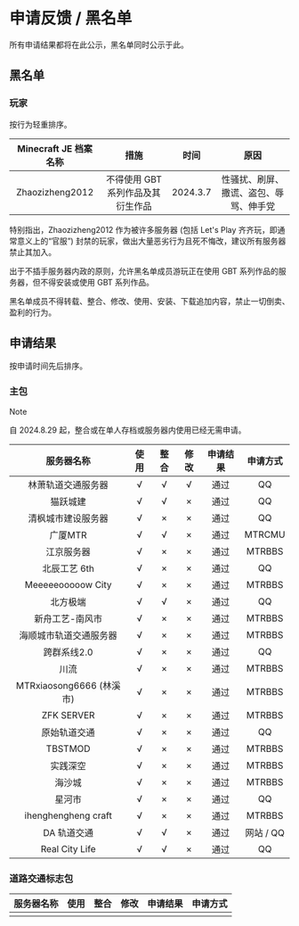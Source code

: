 # 申请反馈 / 黑名单

所有申请结果都将在此公示，黑名单同时公示于此。

## 黑名单

### 玩家

按行为轻重排序。

| Minecraft JE 档案名称 |               措施                |   时间   |                  原因                  |
| :-------------------: | :-------------------------------: | :------: | :------------------------------------: |
|    Zhaozizheng2012    | 不得使用 GBT 系列作品及其衍生作品 | 2024.3.7 | 性骚扰、刷屏、撒谎、盗包、辱骂、伸手党 |

特别指出，Zhaozizheng2012 作为被许多服务器 (包括 Let's Play 齐齐玩，即通常意义上的“官服”) 封禁的玩家，做出大量恶劣行为且死不悔改，建议所有服务器禁止其加入。

出于不插手服务器内政的原则，允许黑名单成员游玩正在使用 GBT 系列作品的服务器，但不得安装或使用 GBT 系列作品。

黑名单成员不得转载、整合、修改、使用、安装、下载追加内容，禁止一切倒卖、盈利的行为。

## 申请结果

按申请时间先后排序。

### 主包

> [!NOTE]
> 自 2024.8.29 起，整合或在单人存档或服务器内使用已经无需申请。

|        服务器名称        | 使用 | 整合 | 修改 | 申请结果 | 申请方式  |
| :----------------------: | :--: | :--: | :--: | :------: | :-------: |
|    林萧轨道交通服务器    |  √   |  √   |  √   |   通过   |    QQ     |
|         猫跃城建         |  √   |  √   |  ×   |   通过   |    QQ     |
|    清枫城市建设服务器    |  √   |  ×   |  ×   |   通过   |    QQ     |
|         广厦MTR          |  √   |  √   |  ×   |   通过   |  MTRCMU   |
|        江京服务器        |  √   |  ×   |  ×   |   通过   |  MTRBBS   |
|       北辰工艺 6th       |  √   |  ×   |  ×   |   通过   |    QQ     |
|    Meeeeeooooow City     |  √   |  ×   |  ×   |   通过   |  MTRBBS   |
|         北方极端         |  √   |  √   |  ×   |   通过   |    QQ     |
|     新舟工艺-南风市      |  √   |  ×   |  ×   |   通过   |  MTRBBS   |
|  海顺城市轨道交通服务器  |  √   |  ×   |  ×   |   通过   |  MTRBBS   |
|       跨群系线2.0        |  √   |  ×   |  ×   |   通过   |    QQ     |
|           川流           |  √   |  ×   |  ×   |   通过   |  MTRBBS   |
| MTRxiaosong6666 (林溪市) |  √   |  ×   |  ×   |   通过   |  MTRBBS   |
|        ZFK SERVER        |  √   |  ×   |  ×   |   通过   |  MTRBBS   |
|       原始轨道交通       |  √   |  ×   |  ×   |   通过   |    QQ     |
|         TBSTMOD          |  √   |  ×   |  ×   |   通过   |  MTRBBS   |
|         实践深空         |  √   |  ×   |  ×   |   通过   |  MTRBBS   |
|          海沙城          |  √   |  ×   |  ×   |   通过   |  MTRBBS   |
|          星河市          |  √   |  ×   |  ×   |   通过   |    QQ     |
|   ihenghengheng craft    |  √   |  ×   |  ×   |   通过   |  MTRBBS   |
|       DA 轨道交通        |  √   |  √   |  ×   |   通过   | 网站 / QQ |
|      Real City Life      |  √   |  √   |  ×   |   通过   |    QQ     |

### 道路交通标志包

| 服务器名称 | 使用 | 整合 | 修改 | 申请结果 | 申请方式 |
| :--------: | :--: | :--: | :--: | :------: | :------: |
|            |      |      |      |          |          |

